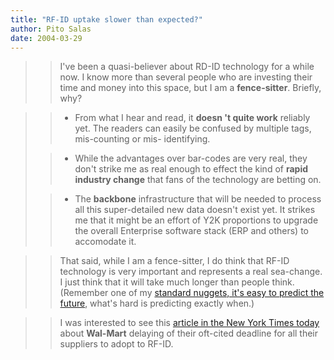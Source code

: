 ```yaml
---
title: "RF-ID uptake slower than expected?"
author: Pito Salas
date: 2004-03-29
---
```



>>

>> I've been a quasi-believer about RD-ID technology for a while now. I know
more than several people who are investing their time and money into this
space, but I am a **fence-sitter**. Briefly, why?

>>

>>  
>
>>

>>  
>
>>   * From what I hear and read, it **doesn 't quite work** reliably yet. The
readers can easily be confused by multiple tags, mis-counting or mis-
identifying.  
>
>>   * While the advantages over bar-codes are very real, they don't strike me
as real enough to effect the kind of **rapid industry change** that fans of
the technology are betting on.  
>
>>   * The **backbone** infrastructure that will be needed to process all this
super-detailed new data doesn't exist yet. It strikes me that it might be an
effort of Y2K proportions to upgrade the overall Enterprise software stack
(ERP and others) to accomodate it.

>>

  
>
>>

>> That said, while I am a fence-sitter, I do think that RF-ID technology is
very important and represents a real sea-change. I just think that it will
take much longer than people think.(Remember one of my [standard nuggets, it's
easy to predict the future](</2004/01/09.html>), what's hard is predicting
exactly when.)

>>

>>  
>
>>

>> I was interested to see this [article in the New York Times
today](<http://www.nytimes.com/2004/03/29/technology/29radio.html>) about
**Wal-Mart** delaying of their oft-cited deadline for all their suppliers to
adopt to RF-ID.


